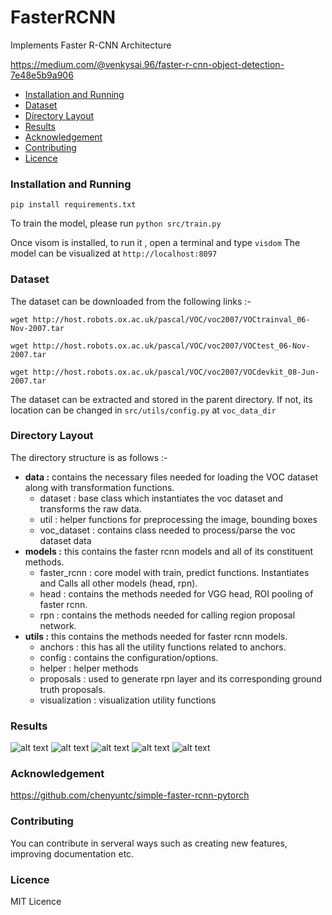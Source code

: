 # FasterRCNN

Implements Faster R-CNN Architecture

https://medium.com/@venkysai.96/faster-r-cnn-object-detection-7e48e5b9a906

<ul>
<li><a href="https://github.com/Sai-Venky/FasterRCNN#installation-and-running">Installation and Running</a></li>
<li><a href="https://github.com/Sai-Venky/FasterRCNN#dataset">Dataset</a></li>
<li><a href="https://github.com/Sai-Venky/FasterRCNN#directory-layout">Directory Layout</a></li>
<li><a href="https://github.com/Sai-Venky/FasterRCNN#results">Results</a></li>
<li><a href="https://github.com/Sai-Venky/FasterRCNN#acknowledgement">Acknowledgement</a></li>
<li><a href="https://github.com/Sai-Venky/FasterRCNN#contributing">Contributing</a></li>
<li><a href="https://github.com/Sai-Venky/FasterRCNN#licence">Licence</a></li>
</ul>

### Installation and Running

```pip install requirements.txt```

To train the model, please run 
```python src/train.py```

Once visom is installed, to run it , open a terminal and type ```visdom```
The model can be visualized at ```http://localhost:8097```

### Dataset

The dataset can be downloaded from the following links :-

`wget http://host.robots.ox.ac.uk/pascal/VOC/voc2007/VOCtrainval_06-Nov-2007.tar`

`wget http://host.robots.ox.ac.uk/pascal/VOC/voc2007/VOCtest_06-Nov-2007.tar`

`wget http://host.robots.ox.ac.uk/pascal/VOC/voc2007/VOCdevkit_08-Jun-2007.tar`

The dataset can be extracted and stored in the parent directory. If not, its location can be changed in `src/utils/config.py` at `voc_data_dir`

### Directory Layout

The directory structure is as follows :-

* **data :** contains the necessary files needed for loading the VOC dataset along with transformation functions.
  * dataset : base class which instantiates the voc dataset and transforms the raw data.
  * util : helper functions for preprocessing the image, bounding boxes
  * voc_dataset : contains class needed to process/parse the voc dataset data
* **models :** this contains the faster rcnn models and all of its constituent methods.
    * faster_rcnn : core model with train, predict functions. Instantiates and Calls all other models (head, rpn).
    * head : contains the methods needed for VGG head, ROI pooling of faster rcnn.
    * rpn : contains the methods needed for calling region proposal network.
* **utils :** this contains the methods needed for faster rcnn models.
    * anchors : this has all the utility functions related to anchors.
    * config : contains the configuration/options.
    * helper : helper methods
    * proposals : used to generate rpn layer and its corresponding ground truth proposals.
    * visualization : visualization utility functions  

 ### Results

![alt text](https://github.com/Sai-Venky/FasterRCNN/blob/master/imgs/roi_cls_loss.png)
![alt text](https://github.com/Sai-Venky/FasterRCNN/blob/master/imgs/roi_loc_loss.png)
![alt text](https://github.com/Sai-Venky/FasterRCNN/blob/master/imgs/rpn_cls_loss.png)
![alt text](https://github.com/Sai-Venky/FasterRCNN/blob/master/imgs/total_loss.png)
![alt text](https://github.com/Sai-Venky/FasterRCNN/blob/master/imgs/result.png)

 ### Acknowledgement

 https://github.com/chenyuntc/simple-faster-rcnn-pytorch

 ### Contributing

 You can contribute in serveral ways such as creating new features, improving documentation etc.

 ### Licence

 MIT Licence
